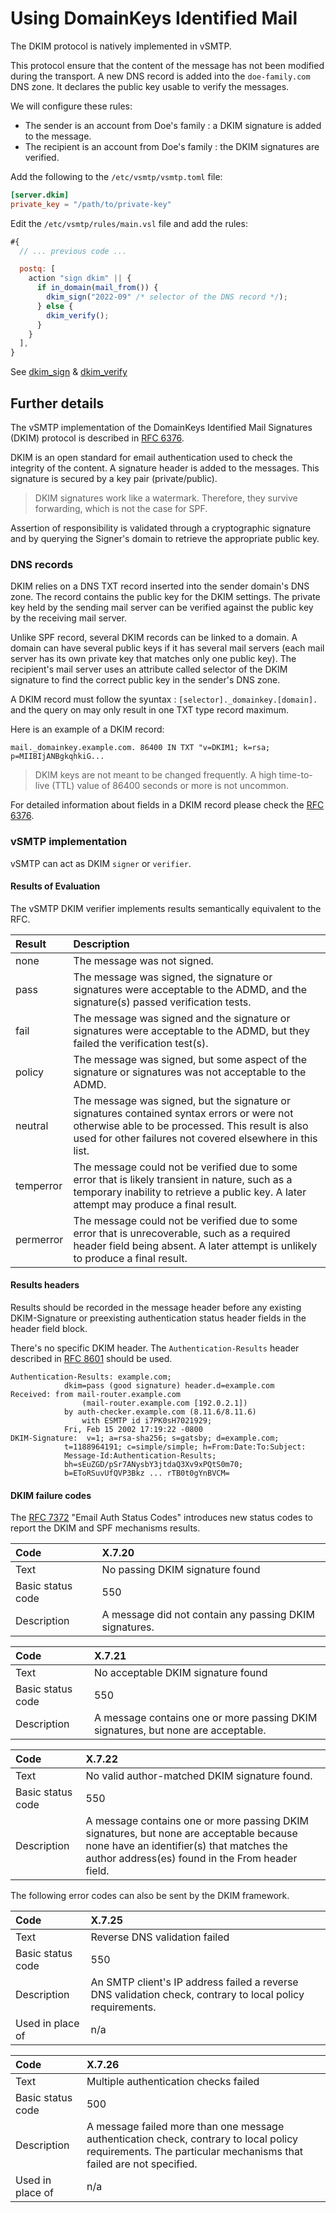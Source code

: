 # Using DomainKeys Identified Mail

The DKIM protocol is natively implemented in vSMTP.

This protocol ensure that the content of the message has not been modified during the transport. A new DNS record is added into the `doe-family.com` DNS zone. It declares the public key usable to verify the messages.

We will configure these rules:

- The sender is an account from Doe's family : a DKIM signature is added to the message.
- The recipient is an account from Doe's family : the DKIM signatures are verified.

Add the following to the `/etc/vsmtp/vsmtp.toml` file:

```toml
[server.dkim]
private_key = "/path/to/private-key"
```

Edit the `/etc/vsmtp/rules/main.vsl` file and add the rules:

```js
#{
  // ... previous code ...

  postq: [
    action "sign dkim" || {
      if in_domain(mail_from()) {
        dkim_sign("2022-09" /* selector of the DNS record */);
      } else {
        dkim_verify();
      }
    }
  ],
}
```

See [dkim_sign](/reference/vSL/api/Security.html#fn-sign_dkimselector-headers_field-canonicalization) & [dkim_verify](/reference/vSL/api/Security.html#fn-verify_dkim)

## Further details

The vSMTP implementation of the DomainKeys Identified Mail Signatures (DKIM) protocol is described in [RFC 6376](https://www.rfc-editor.org/rfc/rfc6376.html).

DKIM is an open standard for email authentication used to check the integrity of the content. A signature header is added to the messages. This signature is secured by a key pair (private/public).

> DKIM signatures work like a watermark. Therefore, they survive forwarding, which is not the case for SPF.

Assertion of responsibility is validated through a cryptographic signature and by querying the Signer's domain to retrieve the appropriate public key.

### DNS records

DKIM relies on a DNS TXT record inserted into the sender domain's DNS zone. The record contains the public key for the DKIM settings. The private key held by the sending mail server can be verified against the public key by the receiving mail server.

Unlike SPF record, several DKIM records can be linked to a domain. A domain can have several public keys if it has several mail servers (each mail server has its own private key that matches only one public key). The recipient's mail server uses an attribute called selector of the DKIM signature to find the correct public key in the sender's DNS zone.

A DKIM record must follow the syuntax : `[selector]._domainkey.[domain].` and the query on may only result in one TXT type record maximum.

Here is an example of a DKIM record:

```shell
mail._domainkey.example.com. 86400 IN TXT "v=DKIM1; k=rsa; p=MIIBIjANBgkqhkiG...
```

> DKIM keys are not meant to be changed frequently. A high time-to-live (TTL) value of 86400 seconds or more is not uncommon.

For detailed information about fields in a DKIM record please check the [RFC 6376](https://www.rfc-editor.org/rfc/rfc6376.html#section-3.5).

### vSMTP implementation

vSMTP can act as DKIM `signer` or `verifier`.

#### Results of Evaluation

The vSMTP DKIM verifier implements results semantically equivalent to the RFC.

| Result    | Description |
| :-------- | :---------- |
| none      | The message was not signed. |
| pass      | The message was signed, the signature or signatures were acceptable to the ADMD, and the signature(s) passed verification tests. |
| fail      | The message was signed and the signature or signatures were acceptable to the ADMD, but they failed the verification test(s). |
| policy    | The message was signed, but some aspect of the signature or signatures was not acceptable to the ADMD. |
| neutral   | The message was signed, but the signature or signatures contained syntax errors or were not otherwise able to be processed.  This result is also used for other failures not covered elsewhere in this list. |
| temperror | The message could not be verified due to some error that is likely transient in nature, such as a temporary inability to retrieve a public key.  A later attempt may produce a final result. |
| permerror | The message could not be verified due to some error that is unrecoverable, such as a required header field being absent. A later attempt is unlikely to produce a final result. |

#### Results headers

Results should be recorded in the message header before any existing DKIM-Signature or preexisting
authentication status header fields in the header field block.

There's no specific DKIM header. The `Authentication-Results` header described in [RFC 8601](https://www.rfc-editor.org/rfc/rfc8601#appendix-B) should be used.

```shell
Authentication-Results: example.com;
            dkim=pass (good signature) header.d=example.com
Received: from mail-router.example.com
                (mail-router.example.com [192.0.2.1])
            by auth-checker.example.com (8.11.6/8.11.6)
                with ESMTP id i7PK0sH7021929;
            Fri, Feb 15 2002 17:19:22 -0800
DKIM-Signature:  v=1; a=rsa-sha256; s=gatsby; d=example.com;
            t=1188964191; c=simple/simple; h=From:Date:To:Subject:
            Message-Id:Authentication-Results;
            bh=sEuZGD/pSr7ANysbY3jtdaQ3Xv9xPQtS0m70;
            b=EToRSuvUfQVP3Bkz ... rTB0t0gYnBVCM=
```

#### DKIM failure codes

The [RFC 7372](https://www.rfc-editor.org/rfc/rfc7372.html#section-3) "Email Auth Status Codes" introduces new status codes to report the DKIM and SPF mechanisms results.

| Code              | X.7.20                                                                                                                                 |
| :---------------- | :----------------------------------------------------------------------------------------------------------------------------------------------------------- |
| Text              | No passing DKIM signature found                                                                                                        |
| Basic status code | 550                                                                                                                                    |
| Description       | A message did not contain any passing DKIM signatures.                                                                                 |

| Code              | X.7.21                                                                           |
| :---------------- | :------------------------------------------------------------------------------- |
| Text              | No acceptable DKIM signature found                                               |
| Basic status code | 550                                                                              |
| Description       | A message contains one or more passing DKIM signatures, but none are acceptable. |

| Code              | X.7.22                                                                                                                                                                                 |
| :---------------- | :------------------------------------------------------------------------------------------------------------------------------------------------------------------------------------- |
| Text              | No valid author-matched DKIM signature found.                                                                                                                                          |
| Basic status code | 550                                                                                                                                                                                    |
| Description       | A message contains one or more passing DKIM signatures, but none are acceptable because none have an identifier(s) that matches the author address(es) found in the From header field. |

The following error codes can also be sent by the DKIM framework.

| Code              | X.7.25                                                                                                    |
| :---------------- | :----------------------------------------------------------------------------------------------------------------------------------------------------------- |
| Text              | Reverse DNS validation failed                                                                                                          |
| Basic status code | 550                                                                                                                                    |
| Description       | An SMTP client's IP address failed a reverse DNS validation check, contrary to local policy requirements.                              |
| Used in place of  | n/a                                                                                                                                    |

| Code              | X.7.26                                                                                                                                                       |
| :---------------- | :----------------------------------------------------------------------------------------------------------------------------------------------------------- |
| Text              | Multiple authentication checks failed                                                                                                                        |
| Basic status code | 500                                                                                                                                                          |
| Description       | A message failed more than one message authentication check, contrary to local policy requirements. The particular mechanisms that failed are not specified. |
| Used in place of  | n/a                                                                                                                                                          |
